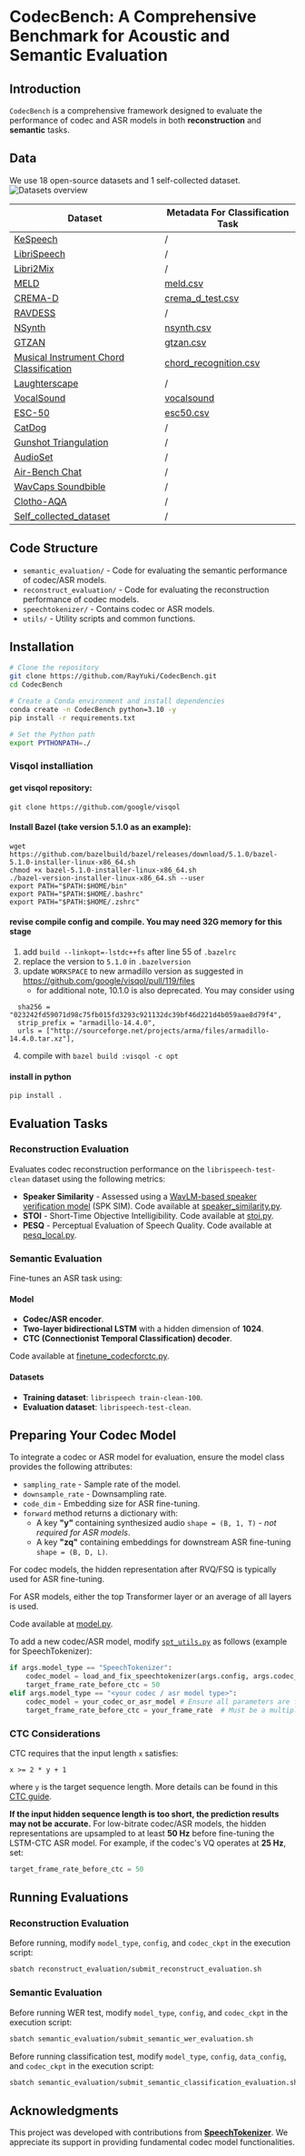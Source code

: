 # CodecBench: A Comprehensive Benchmark for Acoustic and Semantic Evaluation

## Introduction

`CodecBench` is a comprehensive framework designed to evaluate the performance of codec and ASR models in both **reconstruction** and **semantic** tasks.

## Data
We use 18 open-source datasets and 1 self-collected dataset.
![Datasets overview](images\dataset_distribution.png)

| Dataset | Metadata For Classification Task |
|---------|----------------------------------|
| [KeSpeech](https://huggingface.co/datasets/TwinkStart/KeSpeech) | / |
| [LibriSpeech](https://huggingface.co/datasets/sanchit-gandhi/librispeech-data) | / |
| [Libri2Mix](https://huggingface.co/datasets/Codec-SUPERB/libri2Mix_test_synth) | / |
| [MELD](https://huggingface.co/datasets/TwinkStart/MELD) | [meld.csv](metadata\meld.csv) |
| [CREMA-D](https://huggingface.co/datasets/confit/cremad-parquet) | [crema_d_test.csv](metadata\crema_d_test.csv) |
| [RAVDESS](https://huggingface.co/datasets/birgermoell/ravdess) | / |
| [NSynth](https://huggingface.co/datasets/TwinkStart/Nsynth) | [nsynth.csv](metadata\nsynth.csv) |
| [GTZAN](https://huggingface.co/datasets/TwinkStart/GTZAN) | [gtzan.csv](metadata\gtzan.csv) |
| [Musical Instrument Chord Classification](https://huggingface.co/datasets/TwinkStart/chord_recoganition) | [chord_recognition.csv](metadata\chord_recognition.csv) |
| [Laughterscape](https://huggingface.co/datasets/RayYuki/CodecBench_laughterscape_ver1.0) | / |
| [VocalSound](https://huggingface.co/datasets/TwinkStart/vocalsound) | [vocalsound](metadata\vocalsound.csv) |
| [ESC-50](https://huggingface.co/datasets/ashraq/esc50) | [esc50.csv](metadata\esc50.csv) |
| [CatDog](https://huggingface.co/datasets/TwinkStart/CatDog) | / |
| [Gunshot Triangulation](https://huggingface.co/datasets/Codec-SUPERB/gunshot_triangulation_synth) | / |
| [AudioSet](https://huggingface.co/datasets/Codec-SUPERB/audioset_synth) | / |
| [Air-Bench Chat](https://huggingface.co/datasets/TwinkStart/air-chat) | / |
| [WavCaps Soundbible](https://huggingface.co/datasets/TwinkStart/wavcaps-soundbible) | / |
| [Clotho-AQA](https://huggingface.co/datasets/TwinkStart/ClothoAQA) | / |
| [Self_collected_dataset](https://huggingface.co/datasets/RayYuki/CodecBench_collected_data) | / |

## Code Structure
- `semantic_evaluation/` - Code for evaluating the semantic performance of codec/ASR models.
- `reconstruct_evaluation/` - Code for evaluating the reconstruction performance of codec models.
- `speechtokenizer/` - Contains codec or ASR models.
- `utils/` - Utility scripts and common functions.

## Installation

```bash
# Clone the repository
git clone https://github.com/RayYuki/CodecBench.git
cd CodecBench

# Create a Conda environment and install dependencies
conda create -n CodecBench python=3.10 -y
pip install -r requirements.txt

# Set the Python path
export PYTHONPATH=./
```

### Visqol installiation

#### get visqol repository:
`git clone https://github.com/google/visqol`

#### Install Bazel (take version 5.1.0 as an example):
```
wget https://github.com/bazelbuild/bazel/releases/download/5.1.0/bazel-5.1.0-installer-linux-x86_64.sh 
chmod +x bazel-5.1.0-installer-linux-x86_64.sh
./bazel-version-installer-linux-x86_64.sh --user
export PATH="$PATH:$HOME/bin"
export PATH="$PATH:$HOME/.bashrc"
export PATH="$PATH:$HOME/.zshrc"
```

#### revise compile config and compile. You may need 32G memory for this stage
1. add `build --linkopt=-lstdc++fs` after line 55 of `.bazelrc`
2. replace the version to `5.1.0` in `.bazelversion`
3. update `WORKSPACE` to new armadillo version as suggested in https://github.com/google/visqol/pull/119/files
   - for additional note, 10.1.0 is also deprecated. You may consider using
  ```
    sha256 = "023242fd59071d98c75fb015fd3293c921132dc39bf46d221d4b059aae8d79f4",
    strip_prefix = "armadillo-14.4.0",
    urls = ["http://sourceforge.net/projects/arma/files/armadillo-14.4.0.tar.xz"],
  ``` 
4. compile with `bazel build :visqol -c opt`

#### install in python 
`pip install .`

## Evaluation Tasks

### Reconstruction Evaluation
Evaluates codec reconstruction performance on the `librispeech-test-clean` dataset using the following metrics:
- **Speaker Similarity** - Assessed using a [WavLM-based speaker verification model](https://huggingface.co/Dongchao/UniAudio/resolve/main/wavlm_large_finetune.pth) (SPK SIM). Code available at [speaker_similarity.py](reconstruct_evaluation/speaker_similarity.py).
- **STOI** - Short-Time Objective Intelligibility. Code available at [stoi.py](reconstruct_evaluation/stoi.py).
- **PESQ** - Perceptual Evaluation of Speech Quality. Code available at [pesq_local.py](reconstruct_evaluation/pesq_local.py).

### Semantic Evaluation
Fine-tunes an ASR task using:

#### Model
- **Codec/ASR encoder**.
- **Two-layer bidirectional LSTM** with a hidden dimension of **1024**.
- **CTC (Connectionist Temporal Classification) decoder**.

Code available at [finetune_codecforctc.py](semantic_evaluation/finetune_codecforctc.py).

#### Datasets
- **Training dataset**: `librispeech train-clean-100`.
- **Evaluation dataset**: `librispeech-test-clean`.

## Preparing Your Codec Model
To integrate a codec or ASR model for evaluation, ensure the model class provides the following attributes:
- `sampling_rate` - Sample rate of the model.
- `downsample_rate` - Downsampling rate.
- `code_dim` - Embedding size for ASR fine-tuning.
- `forward` method returns a dictionary with:
  - A key **"y"** containing synthesized audio `shape = (B, 1, T)` - *not required for ASR models*.
  - A key **"zq"** containing embeddings for downstream ASR fine-tuning `shape = (B, D, L)`.

For codec models, the hidden representation after RVQ/FSQ is typically used for ASR fine-tuning.

For ASR models, either the top Transformer layer or an average of all layers is used.

Code available at [model.py](speechtokenizer/model.py).

To add a new codec/ASR model, modify [`spt_utils.py`](./utils/spt_utils.py) as follows (example for SpeechTokenizer):

```python
if args.model_type == "SpeechTokenizer":
    codec_model = load_and_fix_speechtokenizer(args.config, args.codec_ckpt)
    target_frame_rate_before_ctc = 50
elif args.model_type == "<your codec / asr model type>":
    codec_model = your_codec_or_asr_model # Ensure all parameters are fixed
    target_frame_rate_before_ctc = your_frame_rate  # Must be a multiple of the model's Hz and >= 50
```

### CTC Considerations
CTC requires that the input length `x` satisfies:
```
x >= 2 * y + 1
```
where `y` is the target sequence length. More details can be found in this [CTC guide](https://distill.pub/2017/ctc/).

**If the input hidden sequence length is too short, the prediction results may not be accurate.**
For low-bitrate codec/ASR models, the hidden representations are upsampled to at least **50 Hz** before fine-tuning the LSTM-CTC ASR model. 
For example, if the codec's VQ operates at **25 Hz**, set:
```python
target_frame_rate_before_ctc = 50
```

## Running Evaluations

### Reconstruction Evaluation
Before running, modify `model_type`, `config`, and `codec_ckpt` in the execution script:
```bash
sbatch reconstruct_evaluation/submit_reconstruct_evaluation.sh
```

### Semantic Evaluation
Before running WER test, modify `model_type`, `config`, and `codec_ckpt` in the execution script:
```bash
sbatch semantic_evaluation/submit_semantic_wer_evaluation.sh
```
Before running classification test, modify `model_type`, `config`, `data_config`, and `codec_ckpt` in the execution script:
```bash
sbatch semantic_evaluation/submit_semantic_classification_evaluation.sh
```

## Acknowledgments
This project was developed with contributions from [**SpeechTokenizer**](https://github.com/ZhangXInFD/SpeechTokenizer). We appreciate its support in providing fundamental codec model functionalities.
